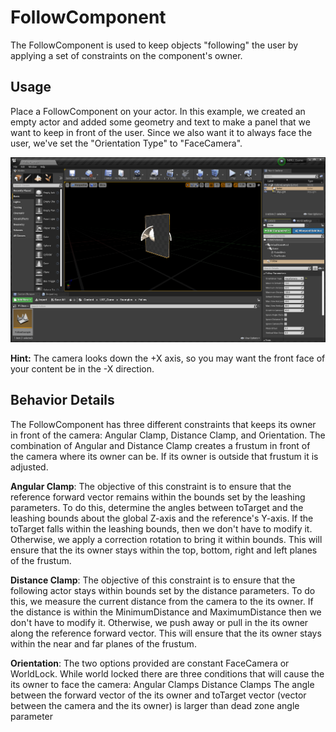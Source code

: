 # FollowComponent

The FollowComponent is used to keep objects "following" the user by applying a set of constraints on the component's owner.

## Usage

Place a FollowComponent on your actor. In this example, we created an empty actor and added some geometry
and text to make a panel that we want to keep in front of the user.
Since we also want it to always face the user, we've set the "Orientation Type" to "FaceCamera".

![FollowComponent](Images/FollowComponent.png )

**Hint:** The camera looks down the +X axis, so you may want the front face of your content be in the -X direction.

## Behavior Details

The FollowComponent has three different constraints that keeps its owner in front of the camera: Angular
Clamp, Distance Clamp, and Orientation. The combination of Angular and Distance Clamp creates a
frustum in front of the camera where its owner can be. If its owner is outside that frustum
it is adjusted.

**Angular Clamp**: The objective of this constraint is to ensure that the reference forward vector remains
within the bounds set by the leashing parameters. To do this, determine the angles between toTarget
and the leashing bounds about the global Z-axis and the reference's Y-axis. If the toTarget falls
within the leashing bounds, then we don't have to modify it. Otherwise, we apply a correction
rotation to bring it within bounds. This will ensure that the its owner stays within the
top, bottom, right and left planes of the frustum.

**Distance Clamp**: The objective of this constraint is to ensure that the following actor stays within bounds
set by the distance parameters. To do this, we measure the current distance from the camera to the
its owner. If the distance is within the MinimumDistance and MaximumDistance then we don't have to
modify it. Otherwise, we push away or pull in the its owner along the reference forward vector.
This will ensure that the its owner stays within the near and far planes of the frustum.

**Orientation**: The two options provided are constant FaceCamera or WorldLock. While world locked there are
three conditions that will cause the its owner to face the camera:
	Angular Clamps
	Distance Clamps
	The angle between the forward vector of the its owner and toTarget vector (vector between
		the camera and the its owner) is larger than dead zone angle parameter